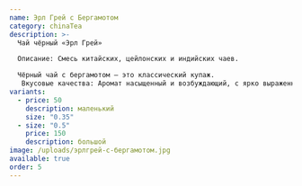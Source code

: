 ```yaml
---
name: Эрл Грей с Бергамотом
category: chinaTea
description: >-
  Чай чёрный «Эрл Грей» 

  Описание: Смесь китайских, цейлонских и индийских чаев. 

  Чёрный чай с бергамотом – это классический купаж. 
   Вкусовые качества: Аромат насыщенный и возбуждающий, с ярко выраженными цитрусовыми нотами. Чай подходит для чаепития в любое время суток, успокаивает и освежает.
variants:
  - price: 50
    description: маленький
    size: "0.35"
  - size: "0.5"
    price: 150
    description: большой
image: /uploads/эрлгрей-с-бергамотом.jpg
available: true
order: 5
---
```

